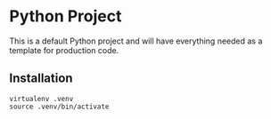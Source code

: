 # Python Project

This is a default Python project and will have everything needed as a template
for production code. 

## Installation

```
virtualenv .venv
source .venv/bin/activate
```
